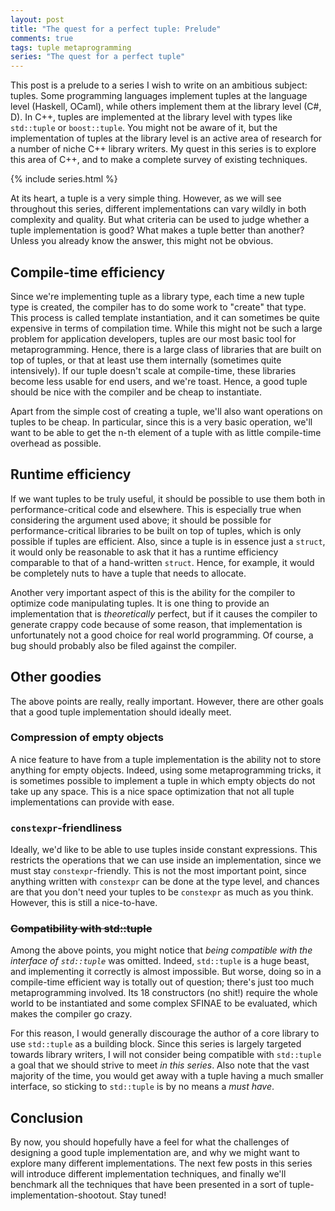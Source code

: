 ```yaml
---
layout: post
title: "The quest for a perfect tuple: Prelude"
comments: true
tags: tuple metaprogramming
series: "The quest for a perfect tuple"
---
```


This post is a prelude to a series I wish to write on an ambitious subject:
tuples. Some programming languages implement tuples at the language
level (Haskell, OCaml), while others implement them at the library level
(C#, D). In C++, tuples are implemented at the library level with types like
`std::tuple` or `boost::tuple`. You might not be aware of it, but the
implementation of tuples at the library level is an active area of research
for a number of niche C++ library writers. My quest in this series is to
explore this area of C++, and to make a complete survey of existing techniques.

{% include series.html %}

At its heart, a tuple is a very simple thing. However, as we will see throughout
this series, different implementations can vary wildly in both complexity and
quality. But what criteria can be used to judge whether a tuple implementation
is good? What makes a tuple better than another? Unless you already know the
answer, this might not be obvious.

## Compile-time efficiency
Since we're implementing tuple as a library type, each time a new tuple type
is created, the compiler has to do some work to "create" that type. This
process is called template instantiation, and it can sometimes be quite
expensive in terms of compilation time. While this might not be such a large
problem for application developers, tuples are our most basic tool for
metaprogramming. Hence, there is a large class of libraries that are built on
top of tuples, or that at least use them internally (sometimes quite intensively).
If our tuple doesn't scale at compile-time, these libraries become less usable
for end users, and we're toast. Hence, a good tuple should be nice with the
compiler and be cheap to instantiate.

Apart from the simple cost of creating a tuple, we'll also want operations on
tuples to be cheap. In particular, since this is a very basic operation, we'll
want to be able to get the n-th element of a tuple with as little compile-time
overhead as possible.

## Runtime efficiency
If we want tuples to be truly useful, it should be possible to use them both
in performance-critical code and elsewhere. This is especially true when
considering the argument used above; it should be possible for
performance-critical libraries to be built on top of tuples, which is only
possible if tuples are efficient. Also, since a tuple is in essence just a
`struct`, it would only be reasonable to ask that it has a runtime efficiency
comparable to that of a hand-written `struct`. Hence, for example, it would be
completely nuts to have a tuple that needs to allocate.

Another very important aspect of this is the ability for the compiler to
optimize code manipulating tuples. It is one thing to provide an implementation
that is _theoretically_ perfect, but if it causes the compiler to generate
crappy code because of some reason, that implementation is unfortunately
not a good choice for real world programming. Of course, a bug should
probably also be filed against the compiler.


## Other goodies
The above points are really, really important. However, there are other
goals that a good tuple implementation should ideally meet.

###  Compression of empty objects
A nice feature to have from a tuple implementation is the ability not to
store anything for empty objects. Indeed, using some metaprogramming tricks,
it is sometimes possible to implement a tuple in which empty objects do not
take up any space. This is a nice space optimization that not all tuple
implementations can provide with ease.

### `constexpr`-friendliness
Ideally, we'd like to be able to use tuples inside constant expressions.
This restricts the operations that we can use inside an implementation,
since we must stay `constexpr`-friendly. This is not the most important
point, since anything written with `constexpr` can be done at the type
level, and chances are that you don't need your tuples to be `constexpr`
as much as you think. However, this is still a nice-to-have.

### <strike>Compatibility with std::tuple</strike>
Among the above points, you might notice that _being compatible with the
interface of `std::tuple`_ was omitted. Indeed, `std::tuple` is a huge beast,
and implementing it correctly is almost impossible. But worse, doing so in a
compile-time efficient way is totally out of question; there's just too
much metaprogramming involved. Its 18 constructors (no shit!) require the
whole world to be instantiated and some complex SFINAE to be evaluated, which
makes the compiler go crazy.

For this reason, I would generally discourage the author of a core library to
use `std::tuple` as a building block. Since this series is largely targeted
towards library writers, I will not consider being compatible with `std::tuple`
a goal that we should strive to meet _in this series_. Also note that the vast
majority of the time, you would get away with a tuple having a much smaller
interface, so sticking to `std::tuple` is by no means a _must have_.

## Conclusion

By now, you should hopefully have a feel for what the challenges of
designing a good tuple implementation are, and why we might want to explore
many different implementations. The next few posts in this series will
introduce different implementation techniques, and finally we'll benchmark
all the techniques that have been presented in a sort
of tuple-implementation-shootout. Stay tuned!
